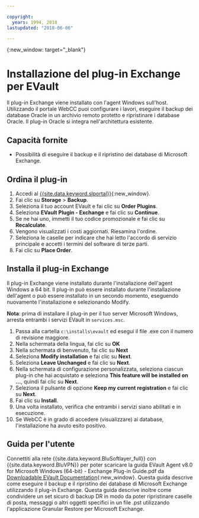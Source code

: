 ```yaml
---

copyright:
  years: 1994, 2018
lastupdated: "2018-06-06"

---
```

{:new_window: target="_blank"}

# Installazione del plug-in Exchange per EVault

Il plug-in Exchange viene installato con l'agent Windows sull'host. Utilizzando il portale WebCC puoi configurare i lavori, eseguire il backup dei database Oracle in un archivio remoto protetto e ripristinare i database Oracle. Il plug-in Oracle si integra nell'architettura esistente.

## Capacità fornite

- Possibilità di eseguire il backup e il ripristino dei database di Microsoft Exchange.

## Ordina il plug-in

1. Accedi al [{{site.data.keyword.slportal}}](https://control.softlayer.com/){:new_window}.
2. Fai clic su **Storage** > **Backup**.
3. Seleziona il tuo account EVault e fai clic su **Order Plugins**.
4. Seleziona **EVault Plugin - Exchange** e fai clic su **Continue**.
5. Se ne hai uno, immetti il tuo codice promozionale e fai clic su **Recalculate**.
6. Vengono visualizzati i costi aggiornati. Riesamina l'ordine.
7. Seleziona le caselle per indicare che hai letto l'accordo di servizio principale e accetti i termini del software di terze parti. 
8. Fai clic su **Place Order**.

## Installa il plug-in Exchange

Il plug-in Exchange viene installato durante l'installazione dell'agent Windows a 64 bit. Il plug-in può essere installato durante l'installazione dell'agent o può essere installato in un secondo momento, eseguendo nuovamente l'installazione e selezionando Modify.

**Nota**: prima di installare il plug-in per il tuo server Microsoft Windows, arresta entrambi i servizi EVault in `services.msc`.  

1. Passa alla cartella `c:\installs\evault` ed esegui il file .exe con il numero di revisione maggiore.
2. Nella schermata della lingua, fai clic su **OK**
3. Nella schermata di benvenuto, fai clic su **Next**
4. Seleziona **Modify installation** e fai clic su **Next**.
5. Seleziona **Leave Unchanged** e fai clic su **Next**.
6. Nella schermata di configurazione personalizzata, seleziona ciascun plug-in che hai acquistato e seleziona **This feature will be installed on ...**, quindi fai clic su **Next**.
7. Seleziona il pulsante di opzione **Keep my current registration** e fai clic su **Next**.
8. Fai clic su **Install**.
9. Una volta installato, verifica che entrambi i servizi siano abilitati e in esecuzione.
10. Se WebCC è in grado di accedere (visualizzare) ai database, l'installazione ha avuto esito positivo. 

## Guida per l'utente

Connettiti alla rete {{site.data.keyword.BluSoftlayer_full}} con {{site.data.keyword.BluVPN}} per poter scaricare la guida EVault Agent v8.0 for Microsoft Windows (64-bit) - Exchange Plug-in Guide.pdf da [Downloadable EVault Documentation](http://downloads.service.softlayer.com/evault/Documentation/){:new_window}. Questa guida descrive come eseguire il backup e il ripristino dei database di Microsoft Exchange utilizzando il plug-in Exchange. Questa guida descrive inoltre come condividere un set sicuro di backup DR in modo da poter ripristinare caselle di posta, messaggi o altri oggetti specifici in un file .pst utilizzando l'applicazione Granular Restore per Microsoft Exchange.


